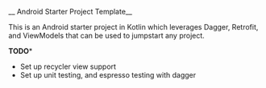 __ Android Starter Project Template__

This is an Android starter project in Kotlin which leverages Dagger, Retrofit, and ViewModels that can be used to jumpstart any project.

**TODO***

* Set up recycler view support
* Set up unit testing, and espresso testing with dagger
